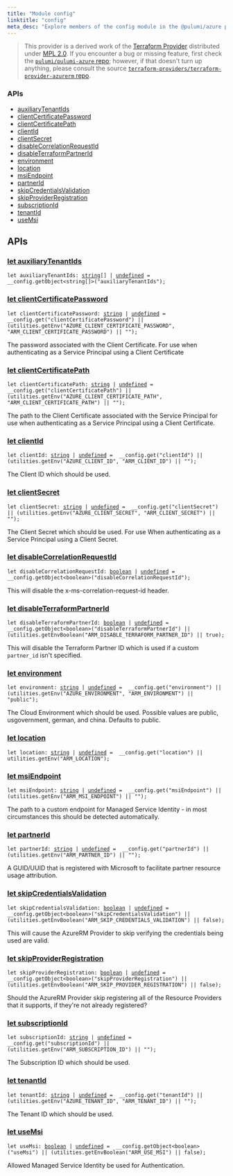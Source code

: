 ```yaml
---
title: "Module config"
linktitle: "config"
meta_desc: "Explore members of the config module in the @pulumi/azure package."
---
```


<!-- WARNING: this page was generated by a tool. Do not edit it by hand. -->
<!-- To change it, please see https://github.com/pulumi/docs/tree/master/tools/tscdocgen. -->


> This provider is a derived work of the [Terraform Provider](https://github.com/terraform-providers/terraform-provider-azurerm)
> distributed under [MPL 2.0](https://www.mozilla.org/en-US/MPL/2.0/). If you encounter a bug or missing feature,
> first check the [`pulumi/pulumi-azure` repo](https://github.com/pulumi/pulumi-azure/issues); however, if that doesn't turn up anything,
> please consult the source [`terraform-providers/terraform-provider-azurerm` repo](https://github.com/terraform-providers/terraform-provider-azurerm/issues).







<h3>APIs</h3>
<ul class="api">
    <li><a href="#auxiliaryTenantIds"><span class="symbol api"></span>auxiliaryTenantIds</a></li>
    <li><a href="#clientCertificatePassword"><span class="symbol api"></span>clientCertificatePassword</a></li>
    <li><a href="#clientCertificatePath"><span class="symbol api"></span>clientCertificatePath</a></li>
    <li><a href="#clientId"><span class="symbol api"></span>clientId</a></li>
    <li><a href="#clientSecret"><span class="symbol api"></span>clientSecret</a></li>
    <li><a href="#disableCorrelationRequestId"><span class="symbol api"></span>disableCorrelationRequestId</a></li>
    <li><a href="#disableTerraformPartnerId"><span class="symbol api"></span>disableTerraformPartnerId</a></li>
    <li><a href="#environment"><span class="symbol api"></span>environment</a></li>
    <li><a href="#location"><span class="symbol api"></span>location</a></li>
    <li><a href="#msiEndpoint"><span class="symbol api"></span>msiEndpoint</a></li>
    <li><a href="#partnerId"><span class="symbol api"></span>partnerId</a></li>
    <li><a href="#skipCredentialsValidation"><span class="symbol api"></span>skipCredentialsValidation</a></li>
    <li><a href="#skipProviderRegistration"><span class="symbol api"></span>skipProviderRegistration</a></li>
    <li><a href="#subscriptionId"><span class="symbol api"></span>subscriptionId</a></li>
    <li><a href="#tenantId"><span class="symbol api"></span>tenantId</a></li>
    <li><a href="#useMsi"><span class="symbol api"></span>useMsi</a></li>
</ul>




<h2 id="apis">APIs</h2>
<h3 class="pdoc-module-header" id="auxiliaryTenantIds" data-link-title="auxiliaryTenantIds">
    <a href="https://github.com/pulumi/pulumi-azure/blob/fab45d783693789898a6419694b84b34055ce837/sdk/nodejs/config/vars.ts#L9">
        let <strong>auxiliaryTenantIds</strong>
    </a>
</h3>

<pre class="highlight"><code><span class='kd'>let</span> auxiliaryTenantIds: <span class='kd'><a href='https://developer.mozilla.org/en-US/docs/Web/JavaScript/Reference/Global_Objects/String'>string</a></span>[] | <span class='kd'><a href='https://developer.mozilla.org/en-US/docs/Web/JavaScript/Reference/Global_Objects/undefined'>undefined</a></span> = <span class='s2'> __config.getObject&lt;string[]&gt;(&#34;auxiliaryTenantIds&#34;)</span>;</code></pre>
<h3 class="pdoc-module-header" id="clientCertificatePassword" data-link-title="clientCertificatePassword">
    <a href="https://github.com/pulumi/pulumi-azure/blob/fab45d783693789898a6419694b84b34055ce837/sdk/nodejs/config/vars.ts#L14">
        let <strong>clientCertificatePassword</strong>
    </a>
</h3>

<pre class="highlight"><code><span class='kd'>let</span> clientCertificatePassword: <span class='kd'><a href='https://developer.mozilla.org/en-US/docs/Web/JavaScript/Reference/Global_Objects/String'>string</a></span> | <span class='kd'><a href='https://developer.mozilla.org/en-US/docs/Web/JavaScript/Reference/Global_Objects/undefined'>undefined</a></span> = <span class='s2'> __config.get(&#34;clientCertificatePassword&#34;) || (utilities.getEnv(&#34;AZURE_CLIENT_CERTIFICATE_PASSWORD&#34;, &#34;ARM_CLIENT_CERTIFICATE_PASSWORD&#34;) || &#34;&#34;)</span>;</code></pre>

The password associated with the Client Certificate. For use when authenticating as a Service Principal using a Client
Certificate

<h3 class="pdoc-module-header" id="clientCertificatePath" data-link-title="clientCertificatePath">
    <a href="https://github.com/pulumi/pulumi-azure/blob/fab45d783693789898a6419694b84b34055ce837/sdk/nodejs/config/vars.ts#L19">
        let <strong>clientCertificatePath</strong>
    </a>
</h3>

<pre class="highlight"><code><span class='kd'>let</span> clientCertificatePath: <span class='kd'><a href='https://developer.mozilla.org/en-US/docs/Web/JavaScript/Reference/Global_Objects/String'>string</a></span> | <span class='kd'><a href='https://developer.mozilla.org/en-US/docs/Web/JavaScript/Reference/Global_Objects/undefined'>undefined</a></span> = <span class='s2'> __config.get(&#34;clientCertificatePath&#34;) || (utilities.getEnv(&#34;AZURE_CLIENT_CERTIFICATE_PATH&#34;, &#34;ARM_CLIENT_CERTIFICATE_PATH&#34;) || &#34;&#34;)</span>;</code></pre>

The path to the Client Certificate associated with the Service Principal for use when authenticating as a Service
Principal using a Client Certificate.

<h3 class="pdoc-module-header" id="clientId" data-link-title="clientId">
    <a href="https://github.com/pulumi/pulumi-azure/blob/fab45d783693789898a6419694b84b34055ce837/sdk/nodejs/config/vars.ts#L23">
        let <strong>clientId</strong>
    </a>
</h3>

<pre class="highlight"><code><span class='kd'>let</span> clientId: <span class='kd'><a href='https://developer.mozilla.org/en-US/docs/Web/JavaScript/Reference/Global_Objects/String'>string</a></span> | <span class='kd'><a href='https://developer.mozilla.org/en-US/docs/Web/JavaScript/Reference/Global_Objects/undefined'>undefined</a></span> = <span class='s2'> __config.get(&#34;clientId&#34;) || (utilities.getEnv(&#34;AZURE_CLIENT_ID&#34;, &#34;ARM_CLIENT_ID&#34;) || &#34;&#34;)</span>;</code></pre>

The Client ID which should be used.

<h3 class="pdoc-module-header" id="clientSecret" data-link-title="clientSecret">
    <a href="https://github.com/pulumi/pulumi-azure/blob/fab45d783693789898a6419694b84b34055ce837/sdk/nodejs/config/vars.ts#L27">
        let <strong>clientSecret</strong>
    </a>
</h3>

<pre class="highlight"><code><span class='kd'>let</span> clientSecret: <span class='kd'><a href='https://developer.mozilla.org/en-US/docs/Web/JavaScript/Reference/Global_Objects/String'>string</a></span> | <span class='kd'><a href='https://developer.mozilla.org/en-US/docs/Web/JavaScript/Reference/Global_Objects/undefined'>undefined</a></span> = <span class='s2'> __config.get(&#34;clientSecret&#34;) || (utilities.getEnv(&#34;AZURE_CLIENT_SECRET&#34;, &#34;ARM_CLIENT_SECRET&#34;) || &#34;&#34;)</span>;</code></pre>

The Client Secret which should be used. For use When authenticating as a Service Principal using a Client Secret.

<h3 class="pdoc-module-header" id="disableCorrelationRequestId" data-link-title="disableCorrelationRequestId">
    <a href="https://github.com/pulumi/pulumi-azure/blob/fab45d783693789898a6419694b84b34055ce837/sdk/nodejs/config/vars.ts#L31">
        let <strong>disableCorrelationRequestId</strong>
    </a>
</h3>

<pre class="highlight"><code><span class='kd'>let</span> disableCorrelationRequestId: <span class='kd'><a href='https://developer.mozilla.org/en-US/docs/Web/JavaScript/Reference/Global_Objects/Boolean'>boolean</a></span> | <span class='kd'><a href='https://developer.mozilla.org/en-US/docs/Web/JavaScript/Reference/Global_Objects/undefined'>undefined</a></span> = <span class='s2'> __config.getObject&lt;boolean&gt;(&#34;disableCorrelationRequestId&#34;)</span>;</code></pre>

This will disable the x-ms-correlation-request-id header.

<h3 class="pdoc-module-header" id="disableTerraformPartnerId" data-link-title="disableTerraformPartnerId">
    <a href="https://github.com/pulumi/pulumi-azure/blob/fab45d783693789898a6419694b84b34055ce837/sdk/nodejs/config/vars.ts#L35">
        let <strong>disableTerraformPartnerId</strong>
    </a>
</h3>

<pre class="highlight"><code><span class='kd'>let</span> disableTerraformPartnerId: <span class='kd'><a href='https://developer.mozilla.org/en-US/docs/Web/JavaScript/Reference/Global_Objects/Boolean'>boolean</a></span> | <span class='kd'><a href='https://developer.mozilla.org/en-US/docs/Web/JavaScript/Reference/Global_Objects/undefined'>undefined</a></span> = <span class='s2'> __config.getObject&lt;boolean&gt;(&#34;disableTerraformPartnerId&#34;) || (utilities.getEnvBoolean(&#34;ARM_DISABLE_TERRAFORM_PARTNER_ID&#34;) || true)</span>;</code></pre>

This will disable the Terraform Partner ID which is used if a custom `partner_id` isn't specified.

<h3 class="pdoc-module-header" id="environment" data-link-title="environment">
    <a href="https://github.com/pulumi/pulumi-azure/blob/fab45d783693789898a6419694b84b34055ce837/sdk/nodejs/config/vars.ts#L40">
        let <strong>environment</strong>
    </a>
</h3>

<pre class="highlight"><code><span class='kd'>let</span> environment: <span class='kd'><a href='https://developer.mozilla.org/en-US/docs/Web/JavaScript/Reference/Global_Objects/String'>string</a></span> | <span class='kd'><a href='https://developer.mozilla.org/en-US/docs/Web/JavaScript/Reference/Global_Objects/undefined'>undefined</a></span> = <span class='s2'> __config.get(&#34;environment&#34;) || (utilities.getEnv(&#34;AZURE_ENVIRONMENT&#34;, &#34;ARM_ENVIRONMENT&#34;) || &#34;public&#34;)</span>;</code></pre>

The Cloud Environment which should be used. Possible values are public, usgovernment, german, and china. Defaults to
public.

<h3 class="pdoc-module-header" id="location" data-link-title="location">
    <a href="https://github.com/pulumi/pulumi-azure/blob/fab45d783693789898a6419694b84b34055ce837/sdk/nodejs/config/vars.ts#L71">
        let <strong>location</strong>
    </a>
</h3>

<pre class="highlight"><code><span class='kd'>let</span> location: <span class='kd'><a href='https://developer.mozilla.org/en-US/docs/Web/JavaScript/Reference/Global_Objects/String'>string</a></span> | <span class='kd'><a href='https://developer.mozilla.org/en-US/docs/Web/JavaScript/Reference/Global_Objects/undefined'>undefined</a></span> = <span class='s2'> __config.get(&#34;location&#34;) || utilities.getEnv(&#34;ARM_LOCATION&#34;)</span>;</code></pre>
<h3 class="pdoc-module-header" id="msiEndpoint" data-link-title="msiEndpoint">
    <a href="https://github.com/pulumi/pulumi-azure/blob/fab45d783693789898a6419694b84b34055ce837/sdk/nodejs/config/vars.ts#L45">
        let <strong>msiEndpoint</strong>
    </a>
</h3>

<pre class="highlight"><code><span class='kd'>let</span> msiEndpoint: <span class='kd'><a href='https://developer.mozilla.org/en-US/docs/Web/JavaScript/Reference/Global_Objects/String'>string</a></span> | <span class='kd'><a href='https://developer.mozilla.org/en-US/docs/Web/JavaScript/Reference/Global_Objects/undefined'>undefined</a></span> = <span class='s2'> __config.get(&#34;msiEndpoint&#34;) || (utilities.getEnv(&#34;ARM_MSI_ENDPOINT&#34;) || &#34;&#34;)</span>;</code></pre>

The path to a custom endpoint for Managed Service Identity - in most circumstances this should be detected
automatically.

<h3 class="pdoc-module-header" id="partnerId" data-link-title="partnerId">
    <a href="https://github.com/pulumi/pulumi-azure/blob/fab45d783693789898a6419694b84b34055ce837/sdk/nodejs/config/vars.ts#L49">
        let <strong>partnerId</strong>
    </a>
</h3>

<pre class="highlight"><code><span class='kd'>let</span> partnerId: <span class='kd'><a href='https://developer.mozilla.org/en-US/docs/Web/JavaScript/Reference/Global_Objects/String'>string</a></span> | <span class='kd'><a href='https://developer.mozilla.org/en-US/docs/Web/JavaScript/Reference/Global_Objects/undefined'>undefined</a></span> = <span class='s2'> __config.get(&#34;partnerId&#34;) || (utilities.getEnv(&#34;ARM_PARTNER_ID&#34;) || &#34;&#34;)</span>;</code></pre>

A GUID/UUID that is registered with Microsoft to facilitate partner resource usage attribution.

<h3 class="pdoc-module-header" id="skipCredentialsValidation" data-link-title="skipCredentialsValidation">
    <a href="https://github.com/pulumi/pulumi-azure/blob/fab45d783693789898a6419694b84b34055ce837/sdk/nodejs/config/vars.ts#L53">
        let <strong>skipCredentialsValidation</strong>
    </a>
</h3>

<pre class="highlight"><code><span class='kd'>let</span> skipCredentialsValidation: <span class='kd'><a href='https://developer.mozilla.org/en-US/docs/Web/JavaScript/Reference/Global_Objects/Boolean'>boolean</a></span> | <span class='kd'><a href='https://developer.mozilla.org/en-US/docs/Web/JavaScript/Reference/Global_Objects/undefined'>undefined</a></span> = <span class='s2'> __config.getObject&lt;boolean&gt;(&#34;skipCredentialsValidation&#34;) || (utilities.getEnvBoolean(&#34;ARM_SKIP_CREDENTIALS_VALIDATION&#34;) || false)</span>;</code></pre>

This will cause the AzureRM Provider to skip verifying the credentials being used are valid.

<h3 class="pdoc-module-header" id="skipProviderRegistration" data-link-title="skipProviderRegistration">
    <a href="https://github.com/pulumi/pulumi-azure/blob/fab45d783693789898a6419694b84b34055ce837/sdk/nodejs/config/vars.ts#L58">
        let <strong>skipProviderRegistration</strong>
    </a>
</h3>

<pre class="highlight"><code><span class='kd'>let</span> skipProviderRegistration: <span class='kd'><a href='https://developer.mozilla.org/en-US/docs/Web/JavaScript/Reference/Global_Objects/Boolean'>boolean</a></span> | <span class='kd'><a href='https://developer.mozilla.org/en-US/docs/Web/JavaScript/Reference/Global_Objects/undefined'>undefined</a></span> = <span class='s2'> __config.getObject&lt;boolean&gt;(&#34;skipProviderRegistration&#34;) || (utilities.getEnvBoolean(&#34;ARM_SKIP_PROVIDER_REGISTRATION&#34;) || false)</span>;</code></pre>

Should the AzureRM Provider skip registering all of the Resource Providers that it supports, if they're not already
registered?

<h3 class="pdoc-module-header" id="subscriptionId" data-link-title="subscriptionId">
    <a href="https://github.com/pulumi/pulumi-azure/blob/fab45d783693789898a6419694b84b34055ce837/sdk/nodejs/config/vars.ts#L62">
        let <strong>subscriptionId</strong>
    </a>
</h3>

<pre class="highlight"><code><span class='kd'>let</span> subscriptionId: <span class='kd'><a href='https://developer.mozilla.org/en-US/docs/Web/JavaScript/Reference/Global_Objects/String'>string</a></span> | <span class='kd'><a href='https://developer.mozilla.org/en-US/docs/Web/JavaScript/Reference/Global_Objects/undefined'>undefined</a></span> = <span class='s2'> __config.get(&#34;subscriptionId&#34;) || (utilities.getEnv(&#34;ARM_SUBSCRIPTION_ID&#34;) || &#34;&#34;)</span>;</code></pre>

The Subscription ID which should be used.

<h3 class="pdoc-module-header" id="tenantId" data-link-title="tenantId">
    <a href="https://github.com/pulumi/pulumi-azure/blob/fab45d783693789898a6419694b84b34055ce837/sdk/nodejs/config/vars.ts#L66">
        let <strong>tenantId</strong>
    </a>
</h3>

<pre class="highlight"><code><span class='kd'>let</span> tenantId: <span class='kd'><a href='https://developer.mozilla.org/en-US/docs/Web/JavaScript/Reference/Global_Objects/String'>string</a></span> | <span class='kd'><a href='https://developer.mozilla.org/en-US/docs/Web/JavaScript/Reference/Global_Objects/undefined'>undefined</a></span> = <span class='s2'> __config.get(&#34;tenantId&#34;) || (utilities.getEnv(&#34;AZURE_TENANT_ID&#34;, &#34;ARM_TENANT_ID&#34;) || &#34;&#34;)</span>;</code></pre>

The Tenant ID which should be used.

<h3 class="pdoc-module-header" id="useMsi" data-link-title="useMsi">
    <a href="https://github.com/pulumi/pulumi-azure/blob/fab45d783693789898a6419694b84b34055ce837/sdk/nodejs/config/vars.ts#L70">
        let <strong>useMsi</strong>
    </a>
</h3>

<pre class="highlight"><code><span class='kd'>let</span> useMsi: <span class='kd'><a href='https://developer.mozilla.org/en-US/docs/Web/JavaScript/Reference/Global_Objects/Boolean'>boolean</a></span> | <span class='kd'><a href='https://developer.mozilla.org/en-US/docs/Web/JavaScript/Reference/Global_Objects/undefined'>undefined</a></span> = <span class='s2'> __config.getObject&lt;boolean&gt;(&#34;useMsi&#34;) || (utilities.getEnvBoolean(&#34;ARM_USE_MSI&#34;) || false)</span>;</code></pre>

Allowed Managed Service Identity be used for Authentication.

